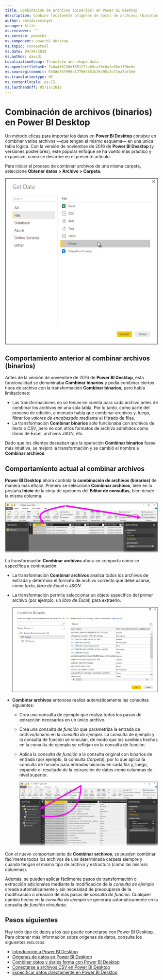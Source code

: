 ```yaml
---
title: Combinación de archivos (binarios) en Power BI Desktop
description: Combine fácilmente orígenes de datos de archivos (binarios) en Power BI Desktop
author: davidiseminger
manager: kfile
ms.reviewer: ''
ms.service: powerbi
ms.component: powerbi-desktop
ms.topic: conceptual
ms.date: 04/24/2018
ms.author: davidi
LocalizationGroup: Transform and shape data
ms.openlocfilehash: 7a0a4f6296df351272a69ca30c8a8c08e1f9bcbc
ms.sourcegitcommit: 638de55f996d177063561b36d95c8c71ea7af3ed
ms.translationtype: HT
ms.contentlocale: es-ES
ms.lasthandoff: 05/17/2018
---
```

# <a name="combine-files-binaries-in-power-bi-desktop"></a>Combinación de archivos (binarios) en Power BI Desktop
Un método eficaz para importar los datos en **Power BI Desktop** consiste en combinar varios archivos —que tengan el mismo esquema— en una única tabla lógica. Con la versión de noviembre de 2016 de **Power BI Desktop** (y versiones posteriores), este popular enfoque se ha vuelto más práctico y expansivo, como se describe en el presente artículo.

Para iniciar el proceso de combinar archivos de una misma carpeta, seleccione **Obtener datos > Archivo > Carpeta**.

![](media/desktop-combine-binaries/combine-binaries_1.png)

## <a name="previous-combine-files-binaries-behavior"></a>Comportamiento anterior al combinar archivos (binarios)
Antes de la versión de noviembre de 2016 de **Power BI Desktop**, esta funcionalidad se denominaba **Combinar binarios** y podía combinar ciertos tipos de archivo con la transformación **Combinar binarios**, pero había limitaciones:

* Las transformaciones no se tenían en cuenta para cada archivo antes de combinar los archivos en una sola tabla. Por lo tanto, como parte del proceso de edición, a menudo había que combinar archivos y, luego, filtrar los *valores de encabezado* mediante el filtrado de filas.
* La transformación **Combinar binarios** solo funcionaba con archivos de *texto* o *CSV*, pero no con otros formatos de archivo admitidos como libros de Excel, archivos JSON, etc.

Dado que los clientes deseaban que la operación **Combinar binarios** fuese más intuitiva, se mejoró la transformación y se cambió el nombre a **Combinar archivos**.

## <a name="current-combine-files-behavior"></a>Comportamiento actual al combinar archivos
**Power BI Desktop** ahora controla la **combinación de archivos (binarios)** de manera más eficaz. Primero se selecciona **Combinar archivos**, bien en la pestaña **Inicio** de la cinta de opciones del **Editor de consultas**, bien desde la misma columna.

![](media/desktop-combine-binaries/combine-binaries_2a.png)

La transformación **Combinar archivos** ahora se comporta como se especifica a continuación:

* La transformación **Combinar archivos** analiza todos los archivos de entrada y determina el formato de archivo correcto que debe usarse, como *texto*, *libro de Excel* o *JSON*.
* La transformación permite seleccionar un objeto específico del primer archivo (por ejemplo, un *libro de Excel*) para extraerlo.
  
  ![](media/desktop-combine-binaries/combine-binaries_3.png)
* **Combinar archivos** entonces realiza automáticamente las consultas siguientes:
  
  * Crea una consulta de ejemplo que realiza todos los pasos de extracción necesarios en un único archivo.
  * Crea una *consulta de función* que parametriza la entrada de archivo/binario en la *consulta de ejemplo*. La consulta de ejemplo y la consulta de función se vinculan, de modo que los cambios hechos en la consulta de ejemplo se reflejan en la consulta de función.
  * Aplica la *consulta de función* a la consulta original con binarios de entrada (por ejemplo, la consulta *Carpeta*), por lo que aplica la consulta de función para entradas binarias en cada fila y, luego, expande el resultado de la extracción de datos como columnas de nivel superior.
    
    ![](media/desktop-combine-binaries/combine-binaries_4.png)

Con el nuevo comportamiento de **Combinar archivos**, se pueden combinar fácilmente todos los archivos de una determinada carpeta siempre y cuando tengan el mismo tipo de archivo y estructura (como las mismas columnas).

Además, se pueden aplicar fácilmente pasos de transformación o extracción adicionales mediante la modificación de la *consulta de ejemplo* creada automáticamente y sin necesidad de preocuparse de la modificación o creación de más pasos de *consulta de función*. Cualquier cambio hecho en la *consulta de ejemplo* se generará automáticamente en la consulta de *función vinculada*.

## <a name="next-steps"></a>Pasos siguientes
Hay todo tipo de datos a los que puede conectarse con Power BI Desktop. Para obtener más información sobre orígenes de datos, consulte los siguientes recursos:

* [Introducción a Power BI Desktop](desktop-getting-started.md)
* [Orígenes de datos en Power BI Desktop](desktop-data-sources.md)
* [Combinar datos y darles forma con Power BI Desktop](desktop-shape-and-combine-data.md)
* [Conectarse a archivos CSV en Power BI Desktop](desktop-connect-csv.md)   
* [Especificar datos directamente en Power BI Desktop](desktop-enter-data-directly-into-desktop.md)   


